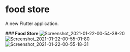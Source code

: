 # food store

A new Flutter application.

**### Food Store**
![Screenshot_2021-01-22-00-54-38-20](https://user-images.githubusercontent.com/38497405/105399471-dde5e380-5c4d-11eb-8931-df699f94866f.png)
![Screenshot_2021-01-22-00-55-01-80](https://user-images.githubusercontent.com/38497405/105399475-dfafa700-5c4d-11eb-82d0-28b7b927b997.png)
![Screenshot_2021-01-22-00-55-18-31](https://user-images.githubusercontent.com/38497405/105399480-e1796a80-5c4d-11eb-8b7f-5e58f9bd7188.png)

